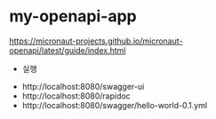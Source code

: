 # my-openapi-app

https://micronaut-projects.github.io/micronaut-openapi/latest/guide/index.html


* 실행
- http://localhost:8080/swagger-ui
- http://localhost:8080/rapidoc
- http://localhost:8080/swagger/hello-world-0.1.yml